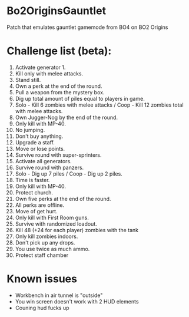 # Bo2OriginsGauntlet
Patch that emulates gauntlet gamemode from BO4 on BO2 Origins

# Challenge list (beta):
1. Activate generator 1.
2. Kill only with melee attacks.
3. Stand still.
4. Own a perk at the end of the round.
5. Pull a weapon from the mystery box.
6. Dig up total amount of piles equal to players in game.
7. Solo - Kill 6 zombies with melee attacks / Coop - Kill 12 zombies total with melee attacks.
8. Own Jugger-Nog by the end of the round.
9. Only kill with MP-40.
10. No jumping.
11. Don't buy anything.
12. Upgrade a staff.
13. Move or lose points.
14. Survive round with super-sprinters.
15. Activate all generators.
16. Survive round with panzers.
17. Solo - Dig up 7 piles / Coop - Dig up 2 piles.
18. Time is faster.
19. Only kill with MP-40.
20. Protect church.
21. Own five perks at the end of the round.
22. All perks are offline.
23. Move of get hurt.
24. Only kill with First Room guns.
25. Survive with randomized loadout.
26. Kill 48 (+24 for each player) zombies with the tank
27. Only kill zombies indoors.
28. Don't pick up any drops.
29. You use twice as much ammo.
30. Protect staff chamber

# Known issues
- Workbench in air tunnel is "outside"
- You win screen doesn't work with 2 HUD elements
- Couning hud fucks up
